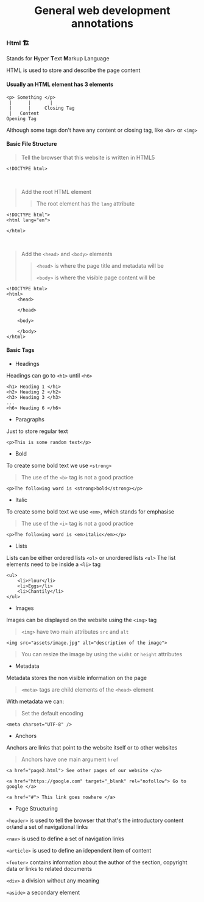 <h1 align = "center">General web development annotations</h1>

### Html 🏗️

Stands for **H**yper **T**ext **M**arkup **L**anguage

HTML is used to store and describe the page content

#### Usually an HTML element has 3 elements

```
<p> Something </p>
 |      |       |
 |      |     Closing Tag
 |   Content
Opening Tag
```

Although some tags don't have any content or closing tag, like `<br>` or `<img>`

#### Basic File Structure

> Tell the browser that this website is written in HTML5

```
<!DOCTYPE html>
```

<br>

> Add the root HTML element
>
> > The root element has the `lang` attribute

```
<!DOCTYPE html">
<html lang="en">

</html>
```

<br>

> Add the `<head>` and `<body>` elements
>
> > `<head>` is where the page title and metadata will be
> >
> > `<body>` is where the visible page content will be

```
<!DOCTYPE html>
<html>
    <head>

    </head>

    <body>

    </body>
</html>
```

#### Basic Tags

- Headings

Headings can go to `<h1>` until `<h6>`

```
<h1> Heading 1 </h1>
<h2> Heading 2 </h2>
<h3> Heading 3 </h3>
...
<h6> Heading 6 </h6>
```

- Paragraphs

Just to store regular text

```
<p>This is some random text</p>
```

- Bold

To create some bold text we use `<strong>`

> The use of the `<b>` tag is not a good practice

```
<p>The following word is <strong>bold</strong></p>
```

- Italic

To create some bold text we use `<em>`, which stands for emphasise

> The use of the `<i>` tag is not a good practice

```
<p>The following word is <em>italic</em></p>
```

- Lists

Lists can be either ordered lists `<ol>` or unordered lists `<ul>`
The list elements need to be inside a `<li>` tag

```
<ul>
    <li>Flour</li>
    <li>Eggs</li>
    <li>Chantily</li>
</ul>
```

- Images

Images can be displayed on the website using the `<img>` tag

> `<img>` have two main attributes `src` and `alt`

```
<img src="assets/image.jpg" alt="description of the image">
```

> You can resize the image by using the `widht` or `height` attributes

- Metadata

Metadata stores the non visible information on the page

> `<meta>` tags are child elements of the `<head>` element

With metadata we can:

> Set the default encoding

```
<meta charset="UTF-8" />
```

- Anchors

Anchors are links that point to the website itself or to other websites

> Anchors have one main argument `href`

```
<a href="page2.html"> See other pages of our website </a>

<a href="https://google.com" target="_blank" rel="nofollow"> Go to google </a>

<a href="#"> This link goes nowhere </a>
```

- Page Structuring

`<header>` is used to tell the browser that that's the introductory content
or/and a set of navigational links

`<nav>` is used to define a set of navigation links

`<article>` is used to define an idependent item of content

`<footer>` contains information about the author of the section, copyright data or links to related documents

`<div>` a division without any meaning

`<aside>` a secondary element

